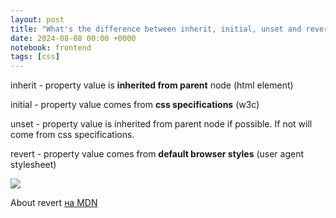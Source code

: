 ```yaml
---
layout: post
title: "What's the difference between inherit, initial, unset and revert?"
date: 2024-08-08 00:00 +0000
notebook: frontend
tags: [css]
---
```

inherit - property value is **inherited from parent** node (html element)

initial - property value comes from **css specifications** (w3c)

unset - property value is inherited from parent node if possible. If not will come from css specifications.

revert - property value comes from **default browser styles** (user agent stylesheet)

![](../img/inherit.jpg)

About revert [на MDN](https://web-standards.ru/articles/inherit-initial-unset-revert/)